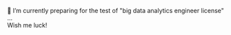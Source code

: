 
🌱 I’m currently preparing for the test of "big data analytics engineer license" ...<br/>
Wish me luck!

